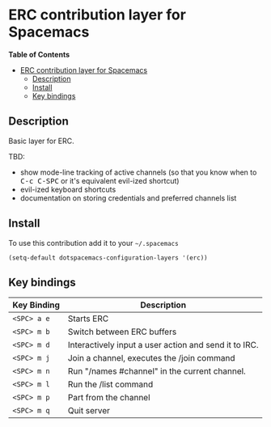 # ERC contribution layer for Spacemacs

<!-- markdown-toc start - Don't edit this section. Run M-x markdown-toc/generate-toc again -->
**Table of Contents**

- [ERC contribution layer for Spacemacs](#erc-contribution-layer-for-spacemacs)
    - [Description](#description)
    - [Install](#install)
    - [Key bindings](#key-bindings)

<!-- markdown-toc end -->

## Description

Basic layer for ERC.

TBD:

- show mode-line tracking of active channels (so that you know when to <kbd>C-c C-SPC</kbd> or it's equivalent evil-ized shortcut)
- evil-ized keyboard shortcuts
- documentation on storing credentials and preferred channels list

## Install

To use this contribution add it to your `~/.spacemacs`

```elisp
(setq-default dotspacemacs-configuration-layers '(erc))
```

## Key bindings

Key Binding   | Description
--------------|------------------------------------------------------------
`<SPC> a e`   | Starts ERC
`<SPC> m b`   | Switch between ERC buffers
`<SPC> m d`   | Interactively input a user action and send it to IRC.
`<SPC> m j`   | Join a channel, executes the /join command
`<SPC> m n`   | Run "/names #channel" in the current channel. 
`<SPC> m l`   | Run the /list command
`<SPC> m p`   | Part from the channel
`<SPC> m q`   | Quit server



